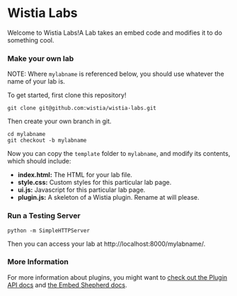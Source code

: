 # Wistia Labs

Welcome to Wistia Labs!A Lab takes an embed code and modifies it
to do something cool. 


### Make your own lab

NOTE: Where `mylabname` is referenced below, you should use whatever 
the name of your lab is.

To get started, first clone this repository!

    git clone git@github.com:wistia/wistia-labs.git

Then create your own branch in git.

    cd mylabname
    git checkout -b mylabname

Now you can copy the `template` folder to `mylabname`, and 
modify its contents, which should include:

- __index.html:__ The HTML for your lab file.
- __style.css:__ Custom styles for this particular lab page.
- __ui.js:__ Javascript for this particular lab page.
- __plugin.js:__ A skeleton of a Wistia plugin. Rename at will please.


### Run a Testing Server

    python -m SimpleHTTPServer

Then you can access your lab at http://localhost:8000/mylabname/.


### More Information

For more information about plugins, you might want to [check out 
the Plugin API docs](http://wistia.com/doc/plugin-api) and 
[the Embed Shepherd docs](http://wistia.com/doc/embed-shepherd).
